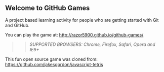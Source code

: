 ## Welcome to GitHub Games

A project based learning activity for people who are getting started with Git and GitHub.

You can play the game at: http://razor5900.github.io/github-games/

>> _*SUPPORTED BROWSERS*: Chrome, Firefox, Safari, Opera and IE9+_

This fun open source game was cloned from: https://github.com/jakesgordon/javascript-tetris
